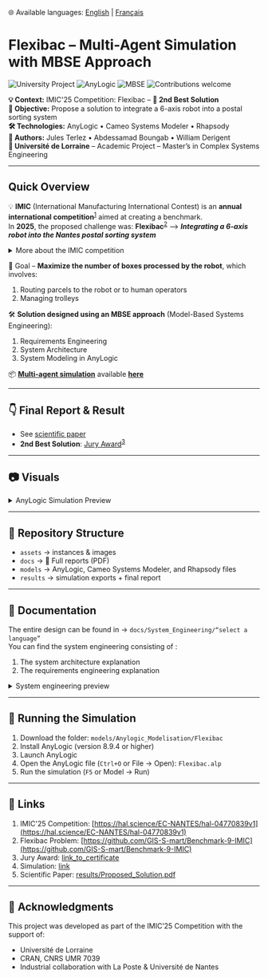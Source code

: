 🌐 Available languages: [English](README.md) | [Français](README.fr.md)

# Flexibac – Multi-Agent Simulation with MBSE Approach

![University Project](https://img.shields.io/badge/Université%20de%20Lorraine-Project-lightgrey?logo=googlescholar)
![AnyLogic](https://img.shields.io/badge/Simulation-AnyLogic-blue.svg)
![MBSE](https://img.shields.io/badge/Approach-MBSE-orange.svg)
![Contributions welcome](https://img.shields.io/badge/Contributions-welcome-brightgreen.svg)

**💡 Context:** IMIC'25 Competition: Flexibac – **🥈 2nd Best Solution**  
**🎯 Objective:** Propose a solution to integrate a 6-axis robot into a postal sorting system  
**🛠 Technologies:** AnyLogic • Cameo Systems Modeler • Rhapsody  
**👥 Authors:** Jules Terlez • Abdessamad Boungab • William Derigent  
**🏫 Université de Lorraine** – Academic Project – Master’s in Complex Systems Engineering  

---

## Quick Overview

💡 **IMIC** (International Manufacturing International Contest) is an **annual international competition**<sup>[1](https://hal.science/EC-NANTES/hal-04770839v1)</sup> aimed at creating a benchmark.  
  In **2025**, the proposed challenge was: **Flexibac**<sup>[2](https://github.com/GIS-S-mart/Benchmark-9-IMIC)</sup> --> **_Integrating a 6-axis robot into the Nantes postal sorting system_**

<details>
  <summary>More about the IMIC competition</summary>

  > Each year, a smart manufacturing problem is presented to participating universities worldwide.  
  > 1. Each university **proposes** a **solution**.  
  > 2. These solutions form a **benchmark** for the given problem.  
  > 3. The **best solution** is selected as the **reference**.  
  > 4. A **scientific paper** describing this solution is published.
  ---
  <p align="center">
    <img src="assets/images/Topology.png" width="600"><br>
    <em>Sorting system schematic – Flexibac problem</em>
  </p>
</details>

🎯 Goal – **Maximize the number of boxes processed by the robot**, which involves:  
  1. Routing parcels to the robot or to human operators  
  2. Managing trolleys

🛠 **Solution designed using an MBSE approach** (Model-Based Systems Engineering):  
  1. Requirements Engineering  
  2. System Architecture  
  3. System Modeling in AnyLogic

📦 <strong><ins>Multi-agent simulation</ins></strong> available **[here](link)**

---

## 👇 Final Report & Result

- See [scientific paper](results/Proposed_Solution.pdf)  
- **2nd Best Solution**: <ins>Jury Award</ins><sup>[3](link_to_certificate)</sup>

---

## 📷 Visuals

<details>
  <summary>AnyLogic Simulation Preview</summary>
  <p align="center">
    <img src="assets/images/Anylogic_screenshot.png" width="800"><br>
    <em>AnyLogic simulation preview</em>
  </p>
</details>

---

## 📂 Repository Structure

- `assets` → instances & images  
- `docs` → 📄 Full reports (PDF)  
- `models` → AnyLogic, Cameo Systems Modeler, and Rhapsody files  
- `results` → simulation exports + final report
  
---

## 📒 Documentation

The entire design can be found in -> `docs/System_Engineering/“select a language”`   
You can find the system engineering consisting of :  
1. The system architecture explanation
2. The requirements engineering explanation

<details>
  <summary>System engineering preview</summary>
  <p align="center">
    <img src="assets/images/SE_Requirement_Engineering_Preview.png" width="800"><br>
    <em>Requirement Engineering Preview : PFMS</em>
                <br> <br>
    <img src="assets/images/SE_Architecture_System_Preview.png" width="800"><br>
    <em>Architecture System Preview : Routings bins (robot/humans)</em>
  </p>
</details>

---

## 🚀 Running the Simulation

1. Download the folder: `models/Anylogic_Modelisation/Flexibac`  
2. Install AnyLogic (version 8.9.4 or higher)  
3. Launch AnyLogic  
4. Open the AnyLogic file (`Ctrl+O` or File → Open): `Flexibac.alp`  
5. Run the simulation (`F5` or Model → Run)

---

## 🔗 Links

1. IMIC'25 Competition: [https://hal.science/EC-NANTES/hal-04770839v1](https://hal.science/EC-NANTES/hal-04770839v1)  
2. Flexibac Problem: [https://github.com/GIS-S-mart/Benchmark-9-IMIC](https://github.com/GIS-S-mart/Benchmark-9-IMIC)  
3. Jury Award: [link_to_certificate](link_to_certificate)  
4. Simulation: [link](link)  
5. Scientific Paper: [results/Proposed_Solution.pdf](results/Proposed_Solution.pdf)

---

## 🙌 Acknowledgments

This project was developed as part of the IMIC’25 Competition with the support of:

- Université de Lorraine  
- CRAN, CNRS UMR 7039  
- Industrial collaboration with La Poste & Université de Nantes

